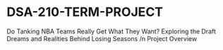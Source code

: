 # DSA-210-TERM-PROJECT
Do Tanking NBA Teams Really Get What They Want? Exploring the Draft Dreams and Realities Behind Losing Seasons /n
Project Overview
